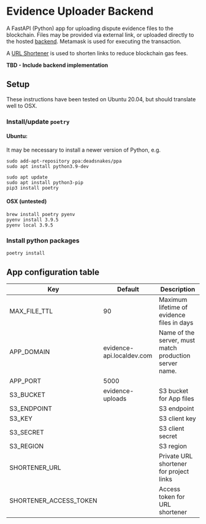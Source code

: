 # Evidence Uploader Backend

A FastAPI (Python) app for uploading dispute evidence files to the blockchain. Files may be provided via external link, or uploaded directly to the
hosted [backend](../backend/README.md). Metamask is used for executing the transaction.

A [URL Shortener](https://github.com/solomondefi/link-shortener) is used to shorten links to reduce blockchain gas fees.

**TBD - Include backend implementation**

## Setup
These instructions have been tested on Ubuntu 20.04, but should translate well to OSX.

### Install/update `poetry`

#### Ubuntu:

It may be necessary to install a newer version of Python, e.g.

```
sudo add-apt-repository ppa:deadsnakes/ppa
sudo apt install python3.9-dev
```


```
sudo apt update
sudo apt install python3-pip
pip3 install poetry
```

#### OSX (untested)

```
brew install poetry pyenv
pyenv install 3.9.5
pyenv local 3.9.5
```

### Install python packages

```
poetry install
```

## App configuration table

Key                          | Default            | Description
---------------------------- | ------------------- | ---------------------
MAX_FILE_TTL                 | 90                  | Maximum lifetime of evidence files in days
APP_DOMAIN                   | evidence-api.localdev.com | Name of the server, must match production server name.
APP_PORT                     | 5000                |
S3_BUCKET                    | evidence-uploads    | S3 bucket for App files
S3_ENDPOINT                  |                     | S3 endpoint
S3_KEY                       |                     | S3 client key
S3_SECRET                    |                     | S3 client secret
S3_REGION                    |                     | S3 region
SHORTENER_URL                |                     | Private URL shortener for project links
SHORTENER_ACCESS_TOKEN       |                     | Access token for URL shortener
